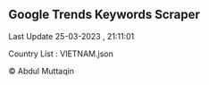 

## Google Trends Keywords Scraper 
 
Last Update 25-03-2023 , 21:11:01

Country List :
VIETNAM.json



© Abdul Muttaqin 
